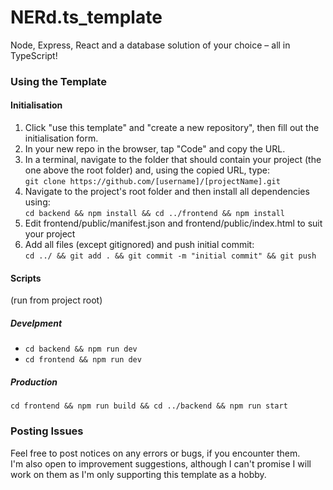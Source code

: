 <h1>NERd.ts_template</h1>
<p>Node, Express, React and a database solution of your choice – all in TypeScript!</p>
<h3>Using the Template</h3>

  <h4>Initialisation</h4>
    <ol>
      <li>Click "use this template" and "create a new repository", then fill out the initialisation form.</li>
      <li>In your new repo in the browser, tap "Code" and copy the URL.</li>
      <li>In a terminal, navigate to the folder that should contain your project (the one above the root folder) and, using the copied URL, type: </br> <code>git clone https://github.com/[username]/[projectName].git</code></li>
      <li>Navigate to the project's root folder and then install all dependencies using: </br> <code>cd backend && npm install && cd ../frontend && npm install</code></li>
      <li>Edit frontend/public/manifest.json and frontend/public/index.html to suit your project</li>
      <li>Add all files (except gitignored) and push initial commit: </br> <code>cd ../ && git add . && git commit -m "initial commit" && git push</code></li>
    </ol>

  <h4>Scripts</h4>
    <p>(run from project root)</p>
    <h5>Develpment</h5>
      <ul>
        <li><code>cd backend && npm run dev</code></li>
        <li><code>cd frontend && npm run dev</code></li>
      </ul>
    <h5>Production</h5>
      <code>cd frontend && npm run build && cd ../backend && npm run start</code>

<h3>Posting Issues</h3>
Feel free to post notices on any errors or bugs, if you encounter them. <br/>
I'm also open to improvement suggestions, although I can't promise I will work on them as I'm only supporting this template as a hobby.

